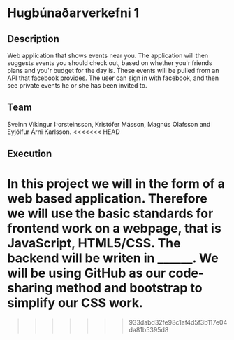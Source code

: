 # Hugbúnaðarverkefni 1

## Description
Web application that shows events near you.
The application will then suggests events you should check out,
based on whether you'r friends plans and you'r budget for the day is.
These events will be pulled from an API that facebook provides.
The user can sign in with facebook, and then see private events
he or she has been invited to.

## Team
Sveinn Víkingur Þorsteinsson, Kristófer Másson, Magnús Ólafsson and Eyjólfur Árni Karlsson. 
<<<<<<< HEAD

## Execution
In this project we will in the form of a web based application. Therefore we will use the basic standards for frontend work on a webpage, that is JavaScript, HTML5/CSS.
The backend will be writen in ______. We will be using GitHub as our code-sharing method and bootstrap to simplify our CSS work. 
=======
>>>>>>> 933dabd32fe98c1af4d5f3b117e04da81b5395d8
